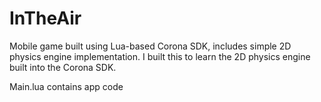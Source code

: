 # InTheAir
Mobile game built using Lua-based Corona SDK, includes simple 2D physics engine implementation.  I built this to learn the 2D physics engine built into the Corona SDK.

Main.lua contains app code
